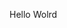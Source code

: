 Hello Wolrd


































































































































































































































































































































































































































































































































































































































































































































































































































































































































































































































































































































































































































































































































































































































































































































































































































































































































































































































































































































































































































































































































































































































































































































































































































































































































































